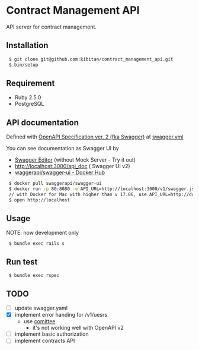 # Contract Management API

API server for contract management.

## Installation

```bash
 $ git clone git@github.com:kibitan/contract_management_api.git
 $ bin/setup
```

## Requirement

 * Ruby 2.5.0
 * PostgreSQL

## API documentation

Defined with [OpenAPI Specification ver. 2 (fka Swagger)](https://github.com/OAI/OpenAPI-Specification/blob/master/versions/2.0.md) at [swagger.yml](config/swagger.yml)

You can see documentation as Swagger UI by
 * [Swagger Editor](https://editor.swagger.io/?url=https://raw.githubusercontent.com/kibitan/contract_management_api/master/config/swagger.yml) (without Mock Server - Try it out)
 * [http://localhost:3000/api_doc](http://localhost:3000/api_doc) ( Swagger UI v2)
 * [waggerapi/swagger-ui - Docker Hub](https://hub.docker.com/r/swaggerapi/swagger-ui/)

  ```bash
   $ docker pull swaggerapi/swagger-ui
   $ docker run -p 80:8080 -e API_URL=http://localhost:3000/v1/swagger.json swaggerapi/swagger-ui
   // with Docker for Mac with higher than v 17.06, use API_URL=http://docker.for.mac.localhost:3000/v1/swagger.json
   $ open http://localhost
  ```

## Usage

NOTE: now development only

```
 $ bundle exec rails s
```

## Run test

```
 $ bundle exec rspec
```

## TODO
 - [ ] update swagger.yaml
 - [x] implement error handing for /v1/uesrs
   - use [comittee](https://github.com/interagent/committee)
     - it's not working well with OpenAPI v2
 - [ ] implement basic authorization
 - [ ] implement contracts API
